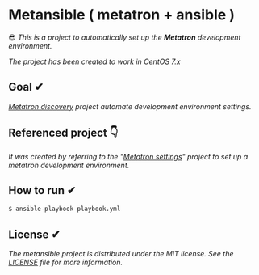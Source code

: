 # Metansible ( metatron + ansible )
😎 *This is a project to automatically set up the **Metatron** development environment.*

*The project has been created to work in CentOS 7.x*

## Goal ✔︎

*[Metatron discovery](https://github.com/metatron-app/metatron-discovery) project automate development environment settings.*


## Referenced project 👇

*It was created by referring to the "[Metatron settings](https://github.com/ninezero90hy/metatron-settings)" project to set up a metatron development environment.*

## How to run ✔︎

```bash
$ ansible-playbook playbook.yml
```

## License ✔︎
*The metansible project is distributed under the MIT license. See the [LICENSE](LICENSE) file for more information.*
